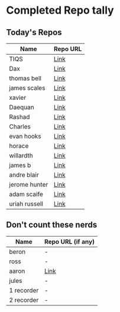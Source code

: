 # Completed Repo tally

## Today's Repos

| Name          | Repo URL |
|---------------|----------|
| TIQS          | [Link](https://github.com/tiqsclass6/git-repo-build-04272025) |
| Dax           | [Link](https://github.com/alacritor/TitOps) |
| thomas bell   | [Link](https://github.com/thomas065/sundayfunday) |
| james scales  | [Link](https://github.com/james-scales/sayno2bbls) |
| xavier        | [Link](https://github.com/REBEL-INX/gcp-hooptracker-webserver.git) |
| Daequan       | [Link](https://github.com/DaeTheKnight/cute-lady-repo.git) |
| Rashad        | [Link](https://github.com/RashadMS01/repopracticealpha.git) |
| Charles       | [Link](https://github.com/ChuckKeyes/MSC-Repository.git) |
| evan hooks    | [Link](https://github.com/Evan29ny/sunday4-27) |
| horace        | [Link](https://github.com/HPb2b/class4-27-25.git) |
| willardth     | [Link](https://github.com/65ra8e/practicerepo4-27.git) |
| james b       | [Link](https://github.com/sithvalentine/ladyargentine/tree/main) |
| andre blair   | [Link](https://github.com/DWEETNICE/gitpractice.git) |
| jerome hunter | [Link](https://github.com/BIGDADDY5802/cloudwarriorgitops.git) |
| adam scaife   | [Link](https://github.com/ascaife2/GCPsample01.git) |
| uriah russell | [Link](https://github.com/Uriah-R/Beautiful-2) |

## Don't count these nerds

| Name         | Repo URL (if any) |
|--------------|-------------------|
| beron        | -                 |
| ross         | -                 |
| aaron        | [Link](https://github.com/aaron-dm-mcdonald/class6.5-notes/tree/main/042725) |
| jules        | -                 |
| 1 recorder   | -                 |
| 2 recorder   | -                 |
